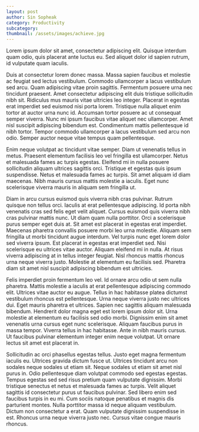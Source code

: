 ```yaml
---
layout: post
author: Sin Sopheak
category: Productivity
subcategory: 
thumbnail: /assets/images/achieve.jpg
---
```

Lorem ipsum dolor sit amet, consectetur adipiscing elit. Quisque interdum quam odio, quis placerat ante luctus eu. Sed aliquet dolor id sapien rutrum, id vulputate quam iaculis.

Duis at consectetur lorem donec massa. Massa sapien faucibus et molestie ac feugiat sed lectus vestibulum. Commodo ullamcorper a lacus vestibulum sed arcu. Quam adipiscing vitae proin sagittis. Fermentum posuere urna nec tincidunt praesent. Amet consectetur adipiscing elit duis tristique sollicitudin nibh sit. Ridiculus mus mauris vitae ultricies leo integer. Placerat in egestas erat imperdiet sed euismod nisi porta lorem. Tristique nulla aliquet enim tortor at auctor urna nunc id. Accumsan tortor posuere ac ut consequat semper viverra. Nunc mi ipsum faucibus vitae aliquet nec ullamcorper. Amet nisl suscipit adipiscing bibendum est. Condimentum mattis pellentesque id nibh tortor. Tempor commodo ullamcorper a lacus vestibulum sed arcu non odio. Semper auctor neque vitae tempus quam pellentesque.

Enim neque volutpat ac tincidunt vitae semper. Diam ut venenatis tellus in metus. Praesent elementum facilisis leo vel fringilla est ullamcorper. Netus et malesuada fames ac turpis egestas. Eleifend mi in nulla posuere sollicitudin aliquam ultrices sagittis orci. Tristique et egestas quis ipsum suspendisse. Netus et malesuada fames ac turpis. Sit amet aliquam id diam maecenas. Nibh mauris cursus mattis molestie a iaculis. Eget nunc scelerisque viverra mauris in aliquam sem fringilla ut.

Diam in arcu cursus euismod quis viverra nibh cras pulvinar. Rutrum quisque non tellus orci. Iaculis at erat pellentesque adipiscing. Id porta nibh venenatis cras sed felis eget velit aliquet. Cursus euismod quis viverra nibh cras pulvinar mattis nunc. Ut diam quam nulla porttitor. Orci a scelerisque purus semper eget duis at. Sit amet est placerat in egestas erat imperdiet. Maecenas pharetra convallis posuere morbi leo urna molestie. Aliquam sem fringilla ut morbi tincidunt augue interdum. Vel turpis nunc eget lorem dolor sed viverra ipsum. Est placerat in egestas erat imperdiet sed. Nisi scelerisque eu ultrices vitae auctor. Aliquam eleifend mi in nulla. At risus viverra adipiscing at in tellus integer feugiat. Nisl rhoncus mattis rhoncus urna neque viverra justo. Molestie at elementum eu facilisis sed. Pharetra diam sit amet nisl suscipit adipiscing bibendum est ultricies.

Felis imperdiet proin fermentum leo vel. Id ornare arcu odio ut sem nulla pharetra. Mattis molestie a iaculis at erat pellentesque adipiscing commodo elit. Ultrices vitae auctor eu augue. Tellus in hac habitasse platea dictumst vestibulum rhoncus est pellentesque. Urna neque viverra justo nec ultrices dui. Eget mauris pharetra et ultrices. Sapien nec sagittis aliquam malesuada bibendum. Hendrerit dolor magna eget est lorem ipsum dolor sit. Urna molestie at elementum eu facilisis sed odio morbi. Dignissim enim sit amet venenatis urna cursus eget nunc scelerisque. Aliquam faucibus purus in massa tempor. Viverra tellus in hac habitasse. Ante in nibh mauris cursus. Ut faucibus pulvinar elementum integer enim neque volutpat. Ut ornare lectus sit amet est placerat in.

Sollicitudin ac orci phasellus egestas tellus. Justo eget magna fermentum iaculis eu. Ultrices gravida dictum fusce ut. Ultrices tincidunt arcu non sodales neque sodales ut etiam sit. Neque sodales ut etiam sit amet nisl purus in. Odio pellentesque diam volutpat commodo sed egestas egestas. Tempus egestas sed sed risus pretium quam vulputate dignissim. Morbi tristique senectus et netus et malesuada fames ac turpis. Velit aliquet sagittis id consectetur purus ut faucibus pulvinar. Sed libero enim sed faucibus turpis in eu mi. Cum sociis natoque penatibus et magnis dis parturient montes. Nulla porttitor massa id neque aliquam vestibulum. Dictum non consectetur a erat. Quam vulputate dignissim suspendisse in est. Rhoncus urna neque viverra justo nec. Cursus vitae congue mauris rhoncus.